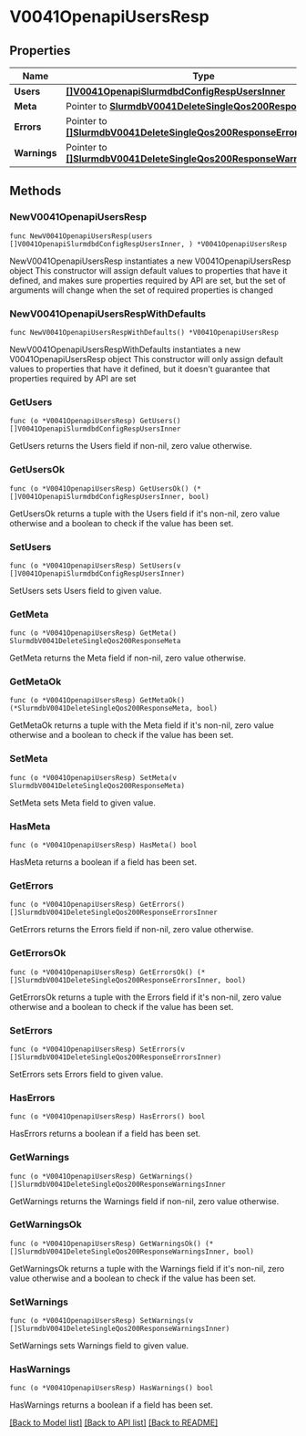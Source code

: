 # V0041OpenapiUsersResp

## Properties

Name | Type | Description | Notes
------------ | ------------- | ------------- | -------------
**Users** | [**[]V0041OpenapiSlurmdbdConfigRespUsersInner**](V0041OpenapiSlurmdbdConfigRespUsersInner.md) | users | 
**Meta** | Pointer to [**SlurmdbV0041DeleteSingleQos200ResponseMeta**](SlurmdbV0041DeleteSingleQos200ResponseMeta.md) |  | [optional] 
**Errors** | Pointer to [**[]SlurmdbV0041DeleteSingleQos200ResponseErrorsInner**](SlurmdbV0041DeleteSingleQos200ResponseErrorsInner.md) | Query errors | [optional] 
**Warnings** | Pointer to [**[]SlurmdbV0041DeleteSingleQos200ResponseWarningsInner**](SlurmdbV0041DeleteSingleQos200ResponseWarningsInner.md) | Query warnings | [optional] 

## Methods

### NewV0041OpenapiUsersResp

`func NewV0041OpenapiUsersResp(users []V0041OpenapiSlurmdbdConfigRespUsersInner, ) *V0041OpenapiUsersResp`

NewV0041OpenapiUsersResp instantiates a new V0041OpenapiUsersResp object
This constructor will assign default values to properties that have it defined,
and makes sure properties required by API are set, but the set of arguments
will change when the set of required properties is changed

### NewV0041OpenapiUsersRespWithDefaults

`func NewV0041OpenapiUsersRespWithDefaults() *V0041OpenapiUsersResp`

NewV0041OpenapiUsersRespWithDefaults instantiates a new V0041OpenapiUsersResp object
This constructor will only assign default values to properties that have it defined,
but it doesn't guarantee that properties required by API are set

### GetUsers

`func (o *V0041OpenapiUsersResp) GetUsers() []V0041OpenapiSlurmdbdConfigRespUsersInner`

GetUsers returns the Users field if non-nil, zero value otherwise.

### GetUsersOk

`func (o *V0041OpenapiUsersResp) GetUsersOk() (*[]V0041OpenapiSlurmdbdConfigRespUsersInner, bool)`

GetUsersOk returns a tuple with the Users field if it's non-nil, zero value otherwise
and a boolean to check if the value has been set.

### SetUsers

`func (o *V0041OpenapiUsersResp) SetUsers(v []V0041OpenapiSlurmdbdConfigRespUsersInner)`

SetUsers sets Users field to given value.


### GetMeta

`func (o *V0041OpenapiUsersResp) GetMeta() SlurmdbV0041DeleteSingleQos200ResponseMeta`

GetMeta returns the Meta field if non-nil, zero value otherwise.

### GetMetaOk

`func (o *V0041OpenapiUsersResp) GetMetaOk() (*SlurmdbV0041DeleteSingleQos200ResponseMeta, bool)`

GetMetaOk returns a tuple with the Meta field if it's non-nil, zero value otherwise
and a boolean to check if the value has been set.

### SetMeta

`func (o *V0041OpenapiUsersResp) SetMeta(v SlurmdbV0041DeleteSingleQos200ResponseMeta)`

SetMeta sets Meta field to given value.

### HasMeta

`func (o *V0041OpenapiUsersResp) HasMeta() bool`

HasMeta returns a boolean if a field has been set.

### GetErrors

`func (o *V0041OpenapiUsersResp) GetErrors() []SlurmdbV0041DeleteSingleQos200ResponseErrorsInner`

GetErrors returns the Errors field if non-nil, zero value otherwise.

### GetErrorsOk

`func (o *V0041OpenapiUsersResp) GetErrorsOk() (*[]SlurmdbV0041DeleteSingleQos200ResponseErrorsInner, bool)`

GetErrorsOk returns a tuple with the Errors field if it's non-nil, zero value otherwise
and a boolean to check if the value has been set.

### SetErrors

`func (o *V0041OpenapiUsersResp) SetErrors(v []SlurmdbV0041DeleteSingleQos200ResponseErrorsInner)`

SetErrors sets Errors field to given value.

### HasErrors

`func (o *V0041OpenapiUsersResp) HasErrors() bool`

HasErrors returns a boolean if a field has been set.

### GetWarnings

`func (o *V0041OpenapiUsersResp) GetWarnings() []SlurmdbV0041DeleteSingleQos200ResponseWarningsInner`

GetWarnings returns the Warnings field if non-nil, zero value otherwise.

### GetWarningsOk

`func (o *V0041OpenapiUsersResp) GetWarningsOk() (*[]SlurmdbV0041DeleteSingleQos200ResponseWarningsInner, bool)`

GetWarningsOk returns a tuple with the Warnings field if it's non-nil, zero value otherwise
and a boolean to check if the value has been set.

### SetWarnings

`func (o *V0041OpenapiUsersResp) SetWarnings(v []SlurmdbV0041DeleteSingleQos200ResponseWarningsInner)`

SetWarnings sets Warnings field to given value.

### HasWarnings

`func (o *V0041OpenapiUsersResp) HasWarnings() bool`

HasWarnings returns a boolean if a field has been set.


[[Back to Model list]](../README.md#documentation-for-models) [[Back to API list]](../README.md#documentation-for-api-endpoints) [[Back to README]](../README.md)


